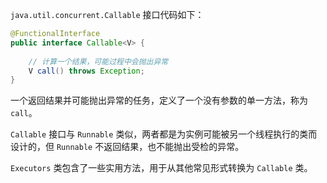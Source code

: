 `java.util.concurrent.Callable` 接口代码如下：
```java
@FunctionalInterface
public interface Callable<V> {
    
    // 计算一个结果，可能过程中会抛出异常
    V call() throws Exception;
}
```
一个返回结果并可能抛出异常的任务，定义了一个没有参数的单一方法，称为 `call`。

`Callable` 接口与 `Runnable` 类似，两者都是为实例可能被另一个线程执行的类而设计的，但 `Runnable` 不返回结果，也不能抛出受检的异常。

`Executors` 类包含了一些实用方法，用于从其他常见形式转换为 `Callable` 类。